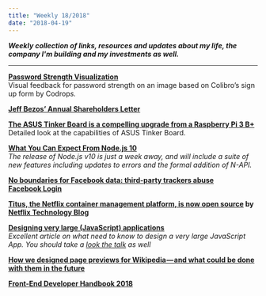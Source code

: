 ```yaml
---
title: "Weekly 18/2018"
date: "2018-04-19"
---
```


_**Weekly collection of links, resources and updates about my life, the company I'm building and my investments as well.**_

---

**[Password Strength Visualization](https://tympanus.net/codrops/2018/04/18/password-strength-visualization/)**  
Visual feedback for password strength on an image based on Colibro’s sign up form by Codrop*s.*

**[Jeff Bezos’ Annual Shareholders Letter](https://www.sec.gov/Archives/edgar/data/1018724/000119312518121161/d456916dex991.htm)**

**[The ASUS Tinker Board is a compelling upgrade from a Raspberry Pi 3 B+](https://www.jeffgeerling.com/blog/2018/asus-tinker-board-compelling-upgrade-raspberry-pi-3-b)**  
Detailed look at the capabilities of ASUS Tinker Board.

**[What You Can Expect From Node.js 10](https://nodesource.com/blog/what-you-can-expect-from-node-js-10/)**  
_The release of Node.js v10 is just a week away, and will include a suite of new features including updates to errors and the formal addition of N-API._

**[No boundaries for Facebook data: third-party trackers abuse Facebook Login](https://freedom-to-tinker.com/2018/04/18/no-boundaries-for-facebook-data-third-party-trackers-abuse-facebook-login/)**

**[Titus, the Netflix container management platform, is now open source](https://medium.com/@NetflixTechBlog/titus-the-netflix-container-management-platform-is-now-open-source-f868c9fb5436) by [Netflix Technology Blog](https://medium.com/u/c3aeaf49d8a4)**

**[Designing very large (JavaScript) applications](https://medium.com/@cramforce/designing-very-large-javascript-applications-6e013a3291a3)**  
_Excellent article on what need to know to design a very large JavaScript App. You should take a [look the talk](https://www.youtube.com/watch?v=ZZmUwXEiPm4) as well_

**[How we designed page previews for Wikipedia — and what could be done with them in the future](https://medium.com/freely-sharing-the-sum-of-all-knowledge/how-we-designed-page-previews-for-wikipedia-and-what-could-be-done-with-them-in-the-future-7a5fa6b07b96)**

**[Front-End Developer Handbook 2018](https://frontendmasters.com/books/front-end-handbook/2018/)**
